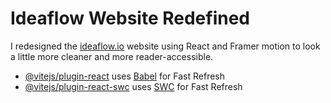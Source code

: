 # Ideaflow Website Redefined

I redesigned the [ideaflow.io](https://www.ideaflow.io/) website using React and Framer motion to look a little more cleaner and more reader-accessible. 

- [@vitejs/plugin-react](https://github.com/vitejs/vite-plugin-react/blob/main/packages/plugin-react/README.md) uses [Babel](https://babeljs.io/) for Fast Refresh
- [@vitejs/plugin-react-swc](https://github.com/vitejs/vite-plugin-react-swc) uses [SWC](https://swc.rs/) for Fast Refresh
